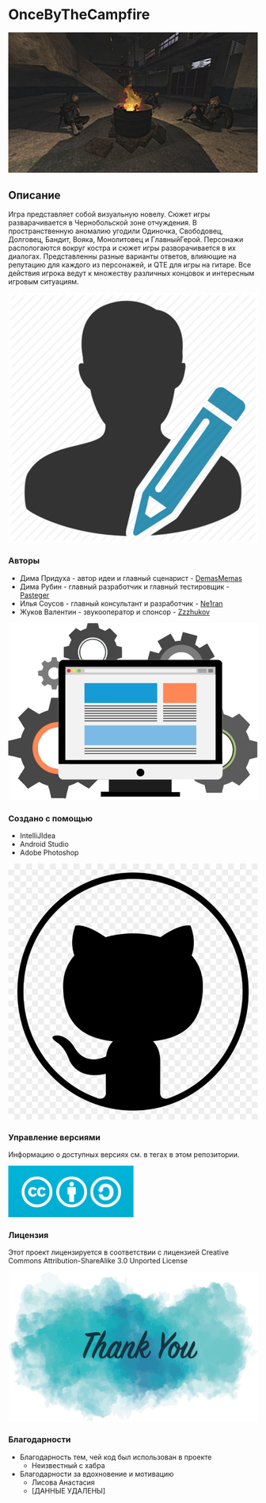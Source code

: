 # OnceByTheCampfire
![Бандиты у костра](https://github.com/Pasteger/OnceByTheCampfire/blob/master/image.png)

## Описание
Игра представляет собой визуальную новелу. Сюжет игры разварачивается в Чернобольской зоне отчуждения. В пространственную аномалию угодили Одиночка, Свободовец, Долговец, Бандит, Вояка, Монолитовец и ГлавныйГерой. Персонажи распологаются вокруг костра и сюжет игры разворачивается в их диалогах. Представленны разные варианты ответов, влияющие на репутацию для каждого из персонажей, и QTE для игры на гитаре. Все действия игрока ведут к множеству различных концовок и интересным игровым ситуациям. 

![Developers](https://github.com/Pasteger/OnceByTheCampfire/blob/master/developers.png)
### Авторы
*  Дима Придуха - автор идеи и главный сценарист - [DemasMemas](https://github.com/DemasMemas)
*  Дима Рубин - главный разработчик и главный тестировщик - [Pasteger](https://github.com/Pasteger)
*  Илья Соусов - главный консультант и разработчик - [Ne1ran](https://github.com/Ne1ran)
*  Жуков Валентин - звукооператор и спонсор - [Zzzhukov](https://github.com/Zzzhukov)

![Software](https://github.com/Pasteger/OnceByTheCampfire/blob/master/softvare.png)
### Создано с помощью
* IntelliJIdea
* Android Studio
* Adobe Photoshop

![Git](https://github.com/Pasteger/OnceByTheCampfire/blob/master/git.png)
### Управление версиями
Информацию о доступных версиях см. в тегах в этом репозитории.

![License](https://github.com/Pasteger/OnceByTheCampfire/blob/master/license.png)
### Лицензия
Этот проект лицензируется в соответствии с лицензией Creative Commons Attribution-ShareAlike 3.0 Unported License

![Thanks](https://github.com/Pasteger/OnceByTheCampfire/blob/master/thanks.png)
### Благодарности
* Благодарность тем, чей код был использован в проекте
  * Неизвестный с хабра
* Благодарности за вдохновение и мотивацию
  * Лисова Анастасия
  * [ДАННЫЕ УДАЛЕНЫ]
